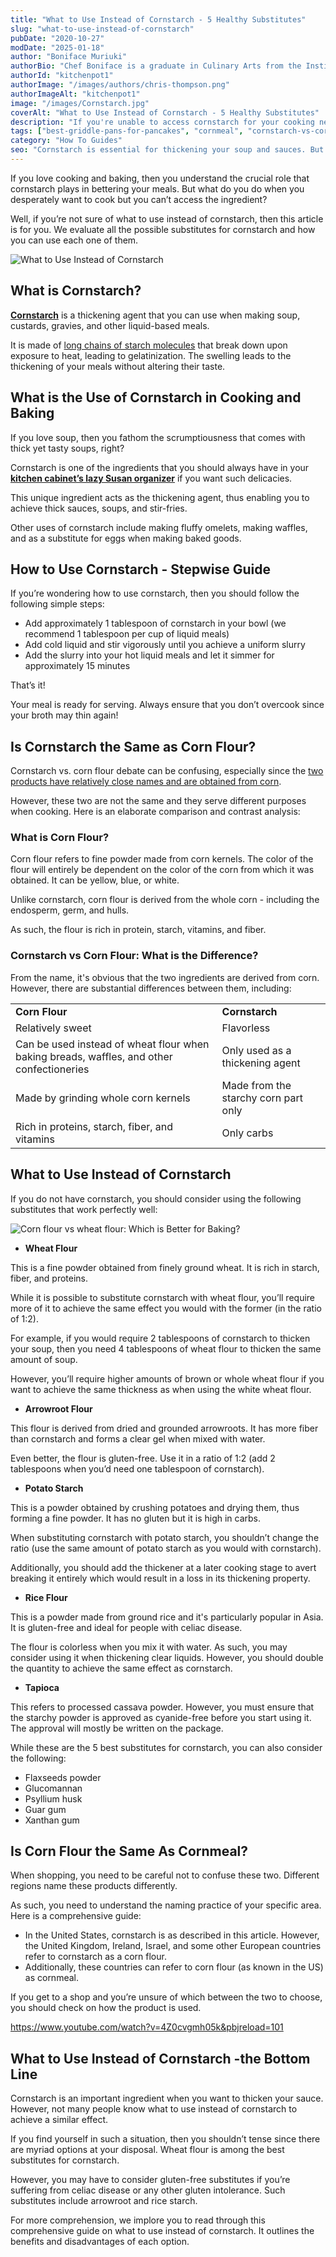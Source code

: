 ```yaml
---
title: "What to Use Instead of Cornstarch - 5 Healthy Substitutes"
slug: "what-to-use-instead-of-cornstarch"
pubDate: "2020-10-27"
modDate: "2025-01-18"
author: "Boniface Muriuki"
authorBio: "Chef Boniface is a graduate in Culinary Arts from the Institute of Culinary Education, New York. He has worked in several restaurants and is currently the Head Chef at Cavali Restaurant. He has excelled in developing unique recipes and influencing the menu at the restaurant. He prides himself in sharing his knowledge at thekitchenpot.com where he writes about the best cookware for various recipes.."
authorId: "kitchenpot1"
authorImage: "/images/authors/chris-thompson.png"
authorImageAlt: "kitchenpot1"
image: "/images/Cornstarch.jpg"
coverAlt: "What to Use Instead of Cornstarch - 5 Healthy Substitutes"
description: "If you're unable to access cornstarch for your cooking needs, fret not, as this article provides a thorough exploration of suitable substitutes. Whether it's wheat flour, arrowroot, potato starch, rice flour, or tapioca, there are plenty"
tags: ["best-griddle-pans-for-pancakes", "cornmeal", "cornstarch-vs-corn-flour"]
category: "How To Guides"
seo: "Cornstarch is essential for thickening your soup and sauces. But what do you do when you can't access it. What to use instead of cornstarch? This article gives healthy substitutes for cornstarch. Read on"
---
```


If you love cooking and baking, then you understand the crucial role that cornstarch plays in bettering your meals. But what do you do when you desperately want to cook but you can’t access the ingredient?

Well, if you’re not sure of what to use instead of cornstarch, then this article is for you. We evaluate all the possible substitutes for cornstarch and how you can use each one of them. 

![What to Use Instead of Cornstarch](https://no-waste.org/wp-content/uploads/2020/01/portablegasgrill.jpg)

## **What is Cornstarch?**

[**Cornstarch**](https://www.amazon.com/Argo-100-Pure-Corn-Starch/dp/B00JPT9BFW?tag=kitchenpot-20) is a thickening agent that you can use when making soup, custards, gravies, and other liquid-based meals. 

It is made of [long chains of starch molecules](https://en.wikipedia.org/wiki/Corn_starch) that break down upon exposure to heat, leading to gelatinization. The swelling leads to the thickening of your meals without altering their taste. 

## **What is the Use of Cornstarch in Cooking and Baking** 

If you love soup, then you fathom the scrumptiousness that comes with thick yet tasty soups, right?

Cornstarch is one of the ingredients that you should always have in your [**kitchen cabinet’s lazy Susan organizer**](https://thekitchenpot.com/8-best-lazy-susan-organizers-for-your-kitchen/) if you want such delicacies. 

This unique ingredient acts as the thickening agent, thus enabling you to achieve thick sauces, soups, and stir-fries. 

Other uses of cornstarch include making fluffy omelets, making waffles, and as a substitute for eggs when making baked goods. 

## **How to Use Cornstarch - Stepwise Guide** 

If you’re wondering how to use cornstarch, then you should follow the following simple steps:

- Add approximately 1 tablespoon of cornstarch in your bowl (we recommend 1 tablespoon per cup of liquid meals)
- Add cold liquid and stir vigorously until you achieve a uniform slurry
- Add the slurry into your hot liquid meals and let it simmer for approximately 15 minutes

That’s it!

Your meal is ready for serving. Always ensure that you don’t overcook since your broth may thin again!

## **Is Cornstarch the Same as Corn Flour?**

Cornstarch vs. corn flour debate can be confusing, especially since the [two products have relatively close names and are obtained from corn](https://www.healthline.com/nutrition/cornstarch-vs-corn-flour). 

However, these two are not the same and they serve different purposes when cooking. Here is an elaborate comparison and contrast analysis:

### **What is Corn Flour?**

Corn flour refers to fine powder made from corn kernels. The color of the flour will entirely be dependent on the color of the corn from which it was obtained. It can be yellow, blue, or white.

Unlike cornstarch, corn flour is derived from the whole corn - including the endosperm, germ, and hulls. 

As such, the flour is rich in protein, starch, vitamins, and fiber. 

### **Cornstarch vs Corn Flour: What is the Difference?**

From the name, it's obvious that the two ingredients are derived from corn. However, there are substantial differences between them, including:

<table><tbody><tr><td><b>Corn Flour&nbsp;</b></td><td><b>Cornstarch&nbsp;</b></td></tr><tr><td><span style="font-weight: 400;">Relatively sweet</span></td><td><span style="font-weight: 400;">Flavorless</span></td></tr><tr><td><span style="font-weight: 400;">Can be used instead of wheat flour when baking breads, waffles, and other confectioneries&nbsp;</span></td><td><span style="font-weight: 400;">Only used as a thickening agent</span></td></tr><tr><td><span style="font-weight: 400;">Made by grinding whole corn kernels&nbsp;</span></td><td><span style="font-weight: 400;">Made from the starchy corn part only&nbsp;</span></td></tr><tr><td><span style="font-weight: 400;">Rich in proteins, starch, fiber, and vitamins</span></td><td><span style="font-weight: 400;">Only carbs&nbsp;</span></td></tr></tbody></table>

## **What to Use Instead of Cornstarch**

If you do not have cornstarch, you should consider using the following substitutes that work perfectly well:

![Corn flour vs wheat flour: Which is Better for Baking?](https://no-waste.org/wp-content/uploads/2020/01/portablegasgrill.jpg)

- **Wheat Flour**

This is a fine powder obtained from finely ground wheat. It is rich in starch, fiber, and proteins.

While it is possible to substitute cornstarch with wheat flour, you’ll require more of it to achieve the same effect you would with the former (in the ratio of 1:2). 

For example, if you would require 2 tablespoons of cornstarch to thicken your soup, then you need 4 tablespoons of wheat flour to thicken the same amount of soup. 

However, you’ll require higher amounts of brown or whole wheat flour if you want to achieve the same thickness as when using the white wheat flour.

- **Arrowroot Flour** 

This flour is derived from dried and grounded arrowroots. It has more fiber than cornstarch and forms a clear gel when mixed with water.

Even better, the flour is gluten-free. Use it in a ratio of 1:2 (add 2 tablespoons when you’d need one tablespoon of cornstarch).

- **Potato Starch**

This is a powder obtained by crushing potatoes and drying them, thus forming a fine powder. It has no gluten but it is high in carbs. 

When substituting cornstarch with potato starch, you shouldn’t change the ratio (use the same amount of potato starch as you would with cornstarch).

Additionally, you should add the thickener at a later cooking stage to avert breaking it entirely which would result in a loss in its thickening property.

- **Rice Flour**

This is a powder made from ground rice and it's particularly popular in Asia. It is gluten-free and ideal for people with celiac disease.

The flour is colorless when you mix it with water. As such, you may consider using it when thickening clear liquids. However, you should double the quantity to achieve the same effect as cornstarch. 

- **Tapioca** 

This refers to processed cassava powder. However, you must ensure that the starchy powder is approved as cyanide-free before you start using it. The approval will mostly be written on the package. 

While these are the 5 best substitutes for cornstarch, you can also consider the following:

- Flaxseeds powder
- Glucomannan 
- Psyllium husk
- Guar gum
- Xanthan gum 

## **Is Corn Flour the Same As Cornmeal?**

When shopping, you need to be careful not to confuse these two. Different regions name these products differently.

As such, you need to understand the naming practice of your specific area. Here is a comprehensive guide:

- In the United States, cornstarch is as described in this article. However, the United Kingdom, Ireland, Israel, and some other European countries refer to cornstarch as a corn flour. 
- Additionally, these countries can refer to corn flour (as known in the US) as cornmeal. 

If you get to a shop and you’re unsure of which between the two to choose, you should check on how the product is used.

https://www.youtube.com/watch?v=4Z0cvgmh05k&pbjreload=101

## **What to Use Instead of Cornstarch -the Bottom Line**

Cornstarch is an important ingredient when you want to thicken your sauce. However, not many people know what to use instead of cornstarch to achieve a similar effect.

If you find yourself in such a situation, then you shouldn’t tense since there are myriad options at your disposal. Wheat flour is among the best substitutes for cornstarch. 

However, you may have to consider gluten-free substitutes if you’re suffering from celiac disease or any other gluten intolerance. Such substitutes include arrowroot and rice starch. 

For more comprehension, we implore you to read through this comprehensive guide on what to use instead of cornstarch. It outlines the benefits and disadvantages of each option.
